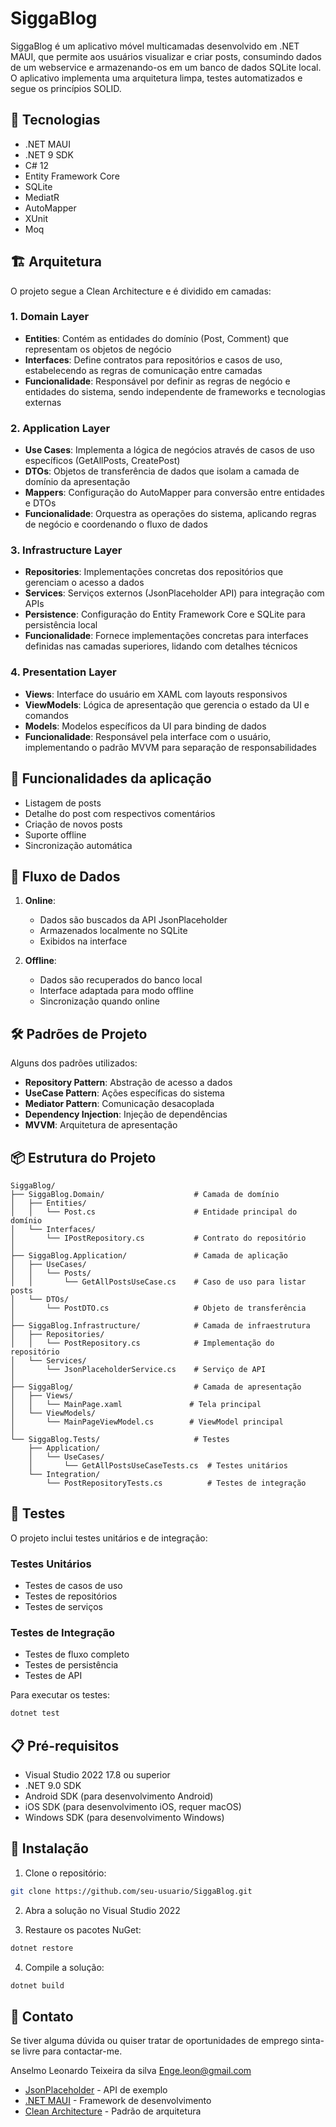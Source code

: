 # SiggaBlog

SiggaBlog é um aplicativo móvel multicamadas desenvolvido em .NET MAUI, que permite aos usuários visualizar e criar posts, consumindo dados de um webservice e armazenando-os em um banco de dados SQLite local. O aplicativo implementa uma arquitetura limpa, testes automatizados e segue os princípios SOLID.

## 🚀 Tecnologias

- .NET MAUI
- .NET 9 SDK
- C# 12
- Entity Framework Core
- SQLite
- MediatR
- AutoMapper
- XUnit
- Moq

## 🏗️ Arquitetura

O projeto segue a Clean Architecture e é dividido em camadas:

### 1. Domain Layer
- **Entities**: Contém as entidades do domínio (Post, Comment) que representam os objetos de negócio
- **Interfaces**: Define contratos para repositórios e casos de uso, estabelecendo as regras de comunicação entre camadas
- **Funcionalidade**: Responsável por definir as regras de negócio e entidades do sistema, sendo independente de frameworks e tecnologias externas

### 2. Application Layer
- **Use Cases**: Implementa a lógica de negócios através de casos de uso específicos (GetAllPosts, CreatePost)
- **DTOs**: Objetos de transferência de dados que isolam a camada de domínio da apresentação
- **Mappers**: Configuração do AutoMapper para conversão entre entidades e DTOs
- **Funcionalidade**: Orquestra as operações do sistema, aplicando regras de negócio e coordenando o fluxo de dados

### 3. Infrastructure Layer
- **Repositories**: Implementações concretas dos repositórios que gerenciam o acesso a dados
- **Services**: Serviços externos (JsonPlaceholder API) para integração com APIs
- **Persistence**: Configuração do Entity Framework Core e SQLite para persistência local
- **Funcionalidade**: Fornece implementações concretas para interfaces definidas nas camadas superiores, lidando com detalhes técnicos

### 4. Presentation Layer
- **Views**: Interface do usuário em XAML com layouts responsivos
- **ViewModels**: Lógica de apresentação que gerencia o estado da UI e comandos
- **Models**: Modelos específicos da UI para binding de dados
- **Funcionalidade**: Responsável pela interface com o usuário, implementando o padrão MVVM para separação de responsabilidades

## 📱 Funcionalidades da aplicação

- Listagem de posts
- Detalhe do post com respectivos comentários
- Criação de novos posts
- Suporte offline
- Sincronização automática

## 🔄 Fluxo de Dados

1. **Online**:
   - Dados são buscados da API JsonPlaceholder
   - Armazenados localmente no SQLite
   - Exibidos na interface

2. **Offline**:
   - Dados são recuperados do banco local
   - Interface adaptada para modo offline
   - Sincronização quando online

## 🛠️ Padrões de Projeto
Alguns dos padrões utilizados:

- **Repository Pattern**: Abstração de acesso a dados
- **UseCase Pattern**: Ações específicas do sistema
- **Mediator Pattern**: Comunicação desacoplada
- **Dependency Injection**: Injeção de dependências
- **MVVM**: Arquitetura de apresentação

## 📦 Estrutura do Projeto

```
SiggaBlog/
├── SiggaBlog.Domain/                    # Camada de domínio
│   ├── Entities/
│   │   └── Post.cs                      # Entidade principal do domínio
│   └── Interfaces/
│       └── IPostRepository.cs           # Contrato do repositório
│
├── SiggaBlog.Application/               # Camada de aplicação
│   ├── UseCases/
│   │   └── Posts/
│   │       └── GetAllPostsUseCase.cs    # Caso de uso para listar posts
│   └── DTOs/
│       └── PostDTO.cs                   # Objeto de transferência
│
├── SiggaBlog.Infrastructure/            # Camada de infraestrutura
│   ├── Repositories/
│   │   └── PostRepository.cs            # Implementação do repositório
│   └── Services/
│       └── JsonPlaceholderService.cs    # Serviço de API
│
├── SiggaBlog/                           # Camada de apresentação
│   ├── Views/
│   │   └── MainPage.xaml               # Tela principal
│   └── ViewModels/
│       └── MainPageViewModel.cs        # ViewModel principal
│
└── SiggaBlog.Tests/                     # Testes
    ├── Application/
    │   └── UseCases/
    │       └── GetAllPostsUseCaseTests.cs  # Testes unitários
    └── Integration/
        └── PostRepositoryTests.cs          # Testes de integração
```

## 🧪 Testes

O projeto inclui testes unitários e de integração:

### Testes Unitários
- Testes de casos de uso
- Testes de repositórios
- Testes de serviços

### Testes de Integração
- Testes de fluxo completo
- Testes de persistência
- Testes de API

Para executar os testes:
```bash
dotnet test
```

## 📋 Pré-requisitos

- Visual Studio 2022 17.8 ou superior
- .NET 9.0 SDK
- Android SDK (para desenvolvimento Android)
- iOS SDK (para desenvolvimento iOS, requer macOS)
- Windows SDK (para desenvolvimento Windows)

## 🔧 Instalação

1. Clone o repositório:
```bash
git clone https://github.com/seu-usuario/SiggaBlog.git
```

2. Abra a solução no Visual Studio 2022

3. Restaure os pacotes NuGet:
```bash
dotnet restore
```

4. Compile a solução:
```bash
dotnet build
```
## 👥 Contato

Se tiver alguma dúvida ou quiser tratar de oportunidades de emprego sinta-se livre para contactar-me.

Anselmo Leonardo Teixeira da silva 
Enge.leon@gmail.com


- [JsonPlaceholder](https://jsonplaceholder.typicode.com/) - API de exemplo
- [.NET MAUI](https://dotnet.microsoft.com/apps/maui) - Framework de desenvolvimento
- [Clean Architecture](https://blog.cleancoder.com/uncle-bob/2012/08/13/the-clean-architecture.html) - Padrão de arquitetura 
